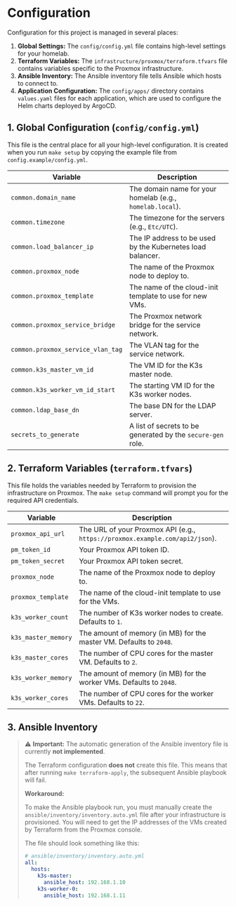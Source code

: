 # Configuration

Configuration for this project is managed in several places:

1.  **Global Settings:** The `config/config.yml` file contains high-level settings for your homelab.
2.  **Terraform Variables:** The `infrastructure/proxmox/terraform.tfvars` file contains variables specific to the Proxmox infrastructure.
3.  **Ansible Inventory:** The Ansible inventory file tells Ansible which hosts to connect to.
4.  **Application Configuration:** The `config/apps/` directory contains `values.yaml` files for each application, which are used to configure the Helm charts deployed by ArgoCD.

## 1. Global Configuration (`config/config.yml`)

This file is the central place for all your high-level configuration. It is created when you run `make setup` by copying the example file from `config.example/config.yml`.

| Variable                   | Description                                                 |
| -------------------------- | ----------------------------------------------------------- |
| `common.domain_name`       | The domain name for your homelab (e.g., `homelab.local`).   |
| `common.timezone`          | The timezone for the servers (e.g., `Etc/UTC`).             |
| `common.load_balancer_ip`  | The IP address to be used by the Kubernetes load balancer.  |
| `common.proxmox_node`      | The name of the Proxmox node to deploy to.                  |
| `common.proxmox_template`  | The name of the cloud-init template to use for new VMs.     |
| `common.proxmox_service_bridge` | The Proxmox network bridge for the service network.    |
| `common.proxmox_service_vlan_tag` | The VLAN tag for the service network.               |
| `common.k3s_master_vm_id`  | The VM ID for the K3s master node.                          |
| `common.k3s_worker_vm_id_start` | The starting VM ID for the K3s worker nodes.            |
| `common.ldap_base_dn`      | The base DN for the LDAP server.                            |
| `secrets_to_generate`      | A list of secrets to be generated by the `secure-gen` role. |

## 2. Terraform Variables (`terraform.tfvars`)

This file holds the variables needed by Terraform to provision the infrastructure on Proxmox. The `make setup` command will prompt you for the required API credentials.

| Variable              | Description                                                                 |
| --------------------- | --------------------------------------------------------------------------- |
| `proxmox_api_url`     | The URL of your Proxmox API (e.g., `https://proxmox.example.com/api2/json`). |
| `pm_token_id`         | Your Proxmox API token ID.                                                  |
| `pm_token_secret`     | Your Proxmox API token secret.                                              |
| `proxmox_node`        | The name of the Proxmox node to deploy to.                                  |
| `proxmox_template`    | The name of the cloud-init template to use for the VMs.                     |
| `k3s_worker_count`    | The number of K3s worker nodes to create. Defaults to `1`.                  |
| `k3s_master_memory`   | The amount of memory (in MB) for the master VM. Defaults to `2048`.         |
| `k3s_master_cores`    | The number of CPU cores for the master VM. Defaults to `2`.                 |
| `k3s_worker_memory`   | The amount of memory (in MB) for the worker VMs. Defaults to `2048`.         |
| `k3s_worker_cores`    | The number of CPU cores for the worker VMs. Defaults to `22`.               |

## 3. Ansible Inventory

> ⚠️ **Important:** The automatic generation of the Ansible inventory file is currently **not implemented**.
>
> The Terraform configuration **does not** create this file. This means that after running `make terraform-apply`, the subsequent Ansible playbook will fail.
>
> **Workaround:**
>
> To make the Ansible playbook run, you must manually create the `ansible/inventory/inventory.auto.yml` file after your infrastructure is provisioned. You will need to get the IP addresses of the VMs created by Terraform from the Proxmox console.
>
> The file should look something like this:
>
> ```yaml
> # ansible/inventory/inventory.auto.yml
> all:
>   hosts:
>     k3s-master:
>       ansible_host: 192.168.1.10
>     k3s-worker-0:
>       ansible_host: 192.168.1.11
> ```
